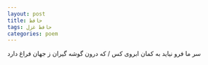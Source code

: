 ```yaml
---
layout: post
title: حافظ
tags: حافظ غزل
categories: poem
---
```


سر ما فرو نیاید به کمان ابروی کس / که درون گوشه گیران ز جهان فراغ دارد